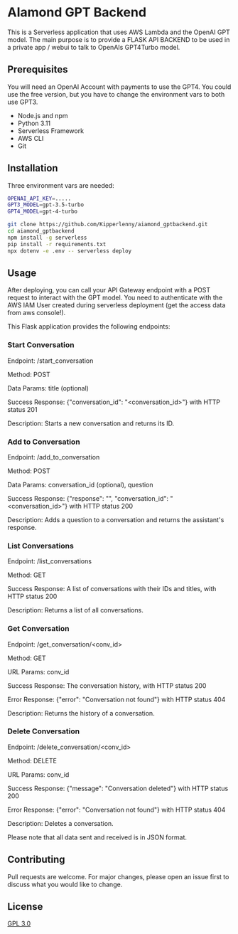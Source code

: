 # AIamond GPT Backend

This is a Serverless application that uses AWS Lambda and the OpenAI GPT model.
The main purpose is to provide a FLASK API BACKEND to be used in a private app / webui to talk to OpenAIs GPT4Turbo model.

## Prerequisites

You will need an OpenAI Account with payments to use the GPT4. You could use the free version, but you have to change the environment vars to both use GPT3.

- Node.js and npm
- Python 3.11
- Serverless Framework
- AWS CLI
- Git

## Installation

Three environment vars are needed:

```bash
OPENAI_API_KEY=.....
GPT3_MODEL=gpt-3.5-turbo
GPT4_MODEL=gpt-4-turbo
```

```bash
git clone https://github.com/Kipperlenny/aiamond_gptbackend.git
cd aiamond_gptbackend
npm install -g serverless
pip install -r requirements.txt
npx dotenv -e .env -- serverless deploy
```

## Usage

After deploying, you can call your API Gateway endpoint with a POST request to interact with the GPT model. You need to authenticate with the AWS IAM User created during serverless deployment (get the access data from aws console!).

This Flask application provides the following endpoints:

### Start Conversation

Endpoint: /start_conversation

Method: POST

Data Params: title (optional)

Success Response: {"conversation_id": "<conversation_id>"} with HTTP status 201

Description: Starts a new conversation and returns its ID.

### Add to Conversation

Endpoint: /add_to_conversation

Method: POST

Data Params: conversation_id (optional), question

Success Response: {"response": "<response>", "conversation_id": "<conversation_id>"} with HTTP status 200

Description: Adds a question to a conversation and returns the assistant's response.

### List Conversations

Endpoint: /list_conversations

Method: GET

Success Response: A list of conversations with their IDs and titles, with HTTP status 200

Description: Returns a list of all conversations.

### Get Conversation

Endpoint: /get_conversation/<conv_id>

Method: GET

URL Params: conv_id

Success Response: The conversation history, with HTTP status 200

Error Response: {"error": "Conversation not found"} with HTTP status 404

Description: Returns the history of a conversation.

### Delete Conversation

Endpoint: /delete_conversation/<conv_id>

Method: DELETE

URL Params: conv_id

Success Response: {"message": "Conversation deleted"} with HTTP status 200

Error Response: {"error": "Conversation not found"} with HTTP status 404

Description: Deletes a conversation.


Please note that all data sent and received is in JSON format.

## Contributing

Pull requests are welcome. For major changes, please open an issue first to discuss what you would like to change.

## License

[GPL 3.0](https://choosealicense.com/licenses/gpl-3.0/)

